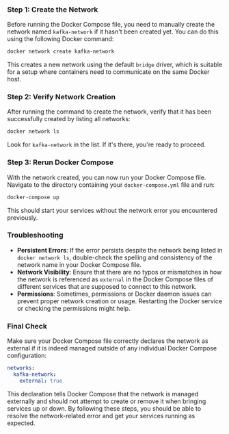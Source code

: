 
### Step 1: Create the Network
Before running the Docker Compose file, you need to manually create the network named `kafka-network` if it hasn't been created yet. You can do this using the following Docker command:

```bash
docker network create kafka-network
```

This creates a new network using the default `bridge` driver, which is suitable for a setup where containers need to communicate on the same Docker host.

### Step 2: Verify Network Creation
After running the command to create the network, verify that it has been successfully created by listing all networks:

```bash
docker network ls
```

Look for `kafka-network` in the list. If it's there, you're ready to proceed.

### Step 3: Rerun Docker Compose
With the network created, you can now run your Docker Compose file. Navigate to the directory containing your `docker-compose.yml` file and run:

```bash
docker-compose up
```

This should start your services without the network error you encountered previously.

### Troubleshooting

- **Persistent Errors**: If the error persists despite the network being listed in `docker network ls`, double-check the spelling and consistency of the network name in your Docker Compose file.
- **Network Visibility**: Ensure that there are no typos or mismatches in how the network is referenced as `external` in the Docker Compose files of different services that are supposed to connect to this network.
- **Permissions**: Sometimes, permissions or Docker daemon issues can prevent proper network creation or usage. Restarting the Docker service or checking the permissions might help.

### Final Check
Make sure your Docker Compose file correctly declares the network as external if it is indeed managed outside of any individual Docker Compose configuration:

```yaml
networks:
  kafka-network:
    external: true
```

This declaration tells Docker Compose that the network is managed externally and should not attempt to create or remove it when bringing services up or down. By following these steps, you should be able to resolve the network-related error and get your services running as expected.
